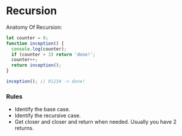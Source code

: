 # Recursion

Anatomy Of Recursion:

```javascript
let counter = 0;
function inception() {
  console.log(counter);
  if (counter > 3) return 'done!';
  counter++;
  return inception();
}

inception(); // 01234 -> done!
```

### Rules

- Identify the base case.
- Identify the recursive case.
- Get closer and closer and return when needed. Usually you have 2 returns.
